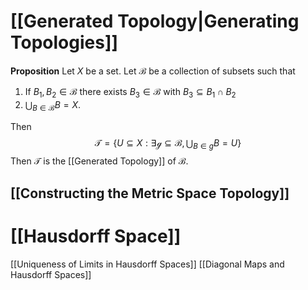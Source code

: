 # [[Generated Topology|Generating Topologies]]

**Proposition** Let $X$ be a set. Let $\mathcal{B}$ be a collection of subsets such that 

1. If $B_{1}, B_{2} \in \mathcal{B}$ there exists $B_{3} \in \mathcal{B}$ with $B_{3} \subseteq B_{1} \cap B_{2}$
2. $\bigcup_{B \in \mathcal{B}} B = X$.

Then 
$$
\mathcal{T} = \left\{ U \subseteq X : \exists \mathcal{g} \subseteq \mathcal{B}, \bigcup_{B \in g} B = U \right\} 
$$
Then $\mathcal{T}$ is the [[Generated Topology]] of $\mathcal{B}$.

## [[Constructing the Metric Space Topology]]

# [[Hausdorff Space]]

[[Uniqueness of Limits in Hausdorff Spaces]]
[[Diagonal Maps and Hausdorff Spaces]]

